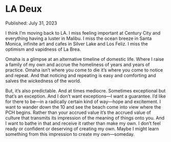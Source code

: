# LA Deux

Published: July 31, 2023

I think I’m moving back to LA. I miss feeling important at Century City and everything having a luster in Malibu. I miss the ocean breeze in Santa Monica, infinite art and cafes in Silver Lake and Los Feliz. I miss the optimism and vapidness of La Brea.

Omaha is a glimpse at an alternative timeline of domestic life. Where I raise a family of my own and accrue the homeliness of years and years of practice. Omaha isn’t where you come to die it’s where you come to notice and repeat. And that noticing and repeating is easy and comforting and salves the wickedness of the world.

But, it’s also predictable. And at times mediocre. Sometimes exceptional but that’s an exception. And I don’t want exceptions—I want a guarantee. I’d like for there to be—in a radically certain kind of way—hope and excitement. I want to wander down the 10 and see the beach come into view where the PCH begins. Rather than your accrued value it’s the accrued value of culture that transmits its impression of the meaning of things onto you. And I want to bathe in that and receive it rather than make my own. I don’t feel ready or confident or deserving of creating my own. Maybe I might learn something from this impression to create my own—someday.